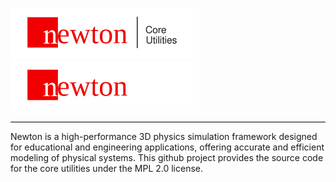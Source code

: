 <p align="left">
  <img src="./docs/img/core_logo_light.svg#gh-light-mode-only" alt="Newton-logo" width="60%" />
  <img src="./docs/img/core_logo_dark.svg#gh-dark-mode-only" alt="Newton-logo" width="60%" />
</p>
<hr style="height:1px;border-width:0;background-color:black">
<p>
  Newton is a high-performance 3D physics simulation framework designed for educational and engineering applications, offering accurate and efficient modeling of physical systems.
  This github project provides the source code for the core utilities under the MPL 2.0 license.
</p>

